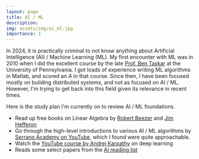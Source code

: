 ```yaml
---
layout: page
title: AI / ML
description:
img: assets/img/ai_ml.jpg
importance: 1
---
```


In 2024, it is practically criminal to not know anything about Artificial Intelligence (AI) / Machine Learning (ML). My first encounter with ML was in 2010 when I did the excellent course by the late <a href="https://en.wikipedia.org/wiki/Ben_Taskar">Prof. Ben Taskar</a> at the University of Pennsylvania. I got loads of experience writing ML algorithms in Matlab, and scored an _A_ in that course. Since then, I have been focused mostly on building distributed systems, and not as focused on AI / ML. However, I'm trying to get back into this field given its relevance in recent times.

Here is the study plan I'm currently on to review AI / ML foundations.

<ul>
    <li>Read up free books on Linear Algebra by <a href="http://linear.ups.edu/download/fcla-3.50-tablet.pdf">Robert Beezer</a> and <a href="https://hefferon.net/linearalgebra/">Jim Hefferon</a></li>
    <li>Go through the high-level introductions to various AI / ML algorithms by <a href="https://www.youtube.com/@SerranoAcademy">Serrano Academy on YouTube</a>, which I found were quite approachable.</li>
    <li>Watch the <a href="https://youtu.be/VMj-3S1tku0?si=-jXvBaS5Tg_ITlTf">YouTube course by Andrej Karpathy</a> on deep learning</li>
    <li>Reads some select papers from the <a href="https://github.com/aimerou/awesome-ai-papers">AI reading list</a></li>
</ul>
